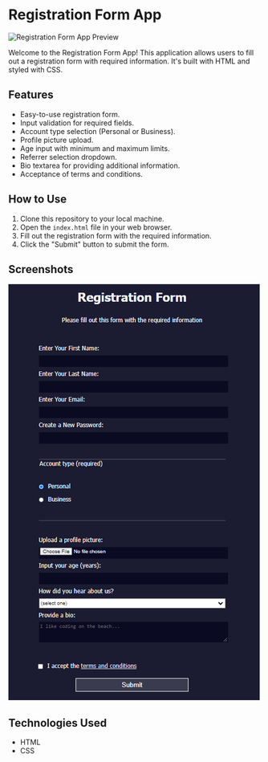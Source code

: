 # Registration Form App

![Registration Form App Preview](preview.png)

Welcome to the Registration Form App! This application allows users to fill out a registration form with required information. It's built with HTML and styled with CSS.

## Features

- Easy-to-use registration form.
- Input validation for required fields.
- Account type selection (Personal or Business).
- Profile picture upload.
- Age input with minimum and maximum limits.
- Referrer selection dropdown.
- Bio textarea for providing additional information.
- Acceptance of terms and conditions.

## How to Use

1. Clone this repository to your local machine.
2. Open the `index.html` file in your web browser.
3. Fill out the registration form with the required information.
4. Click the "Submit" button to submit the form.

## Screenshots

![Registration Form App Screenshot](https://raw.githubusercontent.com/dogaegeozden/RegistrationFormApp/main/screenshots/screenshot1.png)

## Technologies Used

- HTML
- CSS